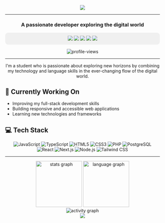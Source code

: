 <div align="center">
  <img src="https://capsule-render.vercel.app/api?type=waving&color=gradient&height=200&section=header&text=Yusuf%20Kahya&fontSize=80&fontAlignY=35&animation=twinkling&fontColor=white" />
</div>

---



<h3 align="center">A passionate developer exploring the digital world</h3>

<p align="center" style="background-color: #f0f0f0; padding: 10px; border-radius: 10px;">
  <a href="https://x.com/yusufkaahya"><img src="https://img.shields.io/badge/X-%23000000.svg?style=for-the-badge&logo=X&logoColor=white"/></a>
  <a href="mailto:hi@yimikami.me"><img src="https://img.shields.io/badge/Email-D14836?style=for-the-badge&logo=gmail&logoColor=white"/></a>
  <a href="https://yimikami.me/"><img src="https://img.shields.io/badge/Portfolio-%23000000.svg?style=for-the-badge&logo=firefox&logoColor=#FF7139"/></a>
  <a href="https://www.linkedin.com/in/yusufkaahya/"><img src="https://img.shields.io/badge/LinkedIn-%230A66C2.svg?style=for-the-badge&logo=linkedin-white&logoColor=white"/></a>
  <a href="https://www.instagram.com/yusufkaahya/"><img src="https://img.shields.io/badge/Instagram-%23E1306C.svg?style=for-the-badge&logo=Instagram&logoColor=white"/></a>
</p>

<p align="center">
  <img src="https://visitor-badge.laobi.icu/badge?page_id=yimikami.yimikami&" alt="profile-views" />
</p>

---

<p align="center">I'm a student who is passionate about exploring new horizons by combining my technology and language skills in the ever-changing flow of the digital world.</p>

## 🔭 Currently Working On
- Improving my full-stack development skills
- Building responsive and accessible web applications
- Learning new technologies and frameworks

## 💻 Tech Stack

<p align="center">
  <img src="https://img.shields.io/badge/javascript-%23323330.svg?style=for-the-badge&logo=javascript&logoColor=%23F7DF1E" alt="JavaScript" />
  <img src="https://img.shields.io/badge/typescript-%23007ACC.svg?style=for-the-badge&logo=typescript&logoColor=white" alt="TypeScript" />
  <img src="https://img.shields.io/badge/html5-%23E34F26.svg?style=for-the-badge&logo=html5&logoColor=white" alt="HTML5" />
  <img src="https://img.shields.io/badge/css3-%231572B6.svg?style=for-the-badge&logo=css3&logoColor=white" alt="CSS3" />
  <img src="https://img.shields.io/badge/php-%23777BB4.svg?style=for-the-badge&logo=php&logoColor=white" alt="PHP" />
  <img src="https://img.shields.io/badge/postgres-%23316192.svg?style=for-the-badge&logo=postgresql&logoColor=white" alt="PostgreSQL" />
  <img src="https://img.shields.io/badge/react-%2320232a.svg?style=for-the-badge&logo=react&logoColor=%2361DAFB" alt="React" />
  <img src="https://img.shields.io/badge/next.js-%23000000.svg?style=for-the-badge&logo=next.js&logoColor=white" alt="Next.js" />
  <img src="https://img.shields.io/badge/node.js-%23339933.svg?style=for-the-badge&logo=node.js&logoColor=white" alt="Node.js" />
  <img src="https://img.shields.io/badge/tailwindcss-%2338B2D8.svg?style=for-the-badge&logo=tailwindcss&logoColor=white" alt="Tailwind CSS" />
</p>

---

<div align="center">
  <img src="https://github-readme-stats.vercel.app/api?username=Yimikami&show_icons=true&theme=tokyonight&hide_border=true&count_private=true" height="150" alt="stats graph"/>
  <img src="https://github-readme-stats.vercel.app/api/top-langs/?username=Yimikami&layout=compact&theme=tokyonight&hide_border=true" height="150" alt="language graph"/>
</div>

<div align="center">
  <img src="https://github-readme-activity-graph.vercel.app/graph?username=Yimikami&theme=tokyo-night&hide_border=true" alt="activity graph"/>
</div>

<div align="center">
  <img src="https://capsule-render.vercel.app/api?type=waving&color=gradient&height=100&section=footer" />
</div> 
